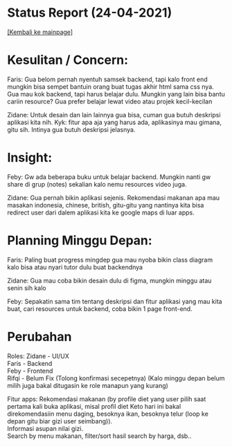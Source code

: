 # Status Report (24-04-2021)
<a href="README.md">[Kembali ke mainpage]</a>

# Kesulitan / Concern:

Faris: Gua belom pernah nyentuh samsek backend, tapi kalo front end mungkin bisa sempet bantuin orang buat tugas akhir html sama css nya. Gua mau kok backend, tapi harus belajar dulu. Mungkin yang lain bisa bantu cariin resource? Gua prefer belajar lewat video atau projek kecil-kecilan

Zidane: Untuk desain dan lain lainnya gua bisa, cuman gua butuh deskripsi aplikasi kita nih. Kyk: fitur apa aja yang harus ada, aplikasinya mau gimana, gitu sih. Intinya gua butuh deskripsi jelasnya.


# Insight:

Feby: Gw ada beberapa buku untuk belajar backend. Mungkin nanti gw share di grup (notes) sekalian kalo nemu resources video juga.

Zidane: Gua pernah bikin aplikasi sejenis. Rekomendasi makanan apa mau masakan indonesia, chinese, british, gitu-gitu yang nantinya kita bisa redirect user dari dalem aplikasi kita ke google maps di luar apps.


# Planning Minggu Depan:

Faris: Paling buat progress mingdep gua mau nyoba bikin class diagram kalo bisa atau nyari tutor dulu buat backendnya

Zidane: Gua mau coba bikin desain dulu di figma, mungkin minggu atau senin sih kalo 

Feby: Sepakatin sama tim tentang deskripsi dan fitur aplikasi yang mau kita buat, cari resources untuk backend, coba bikin 1 page front-end.


# Perubahan

Roles:
Zidane - UI/UX\
Faris - Backend\
Feby - Frontend\
Rifqi - Belum Fix (Tolong konfirmasi secepetnya) (Kalo minggu depan belum milih juga bakal ditugasin ke role manapun yang kurang)

Fitur apps:
Rekomendasi makanan (by profile diet yang user pilih saat pertama kali buka aplikasi, misal profil diet Keto hari ini bakal direkomendasiin menu daging, besoknya ikan, besoknya telur (loop ke depan gitu biar gizi user seimbang)).\
Informasi asupan nilai gizi.\
Search by menu makanan, filter/sort hasil search by harga, dsb..
